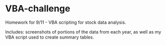# VBA-challenge
Homework for 9/11 - VBA scripting for stock data analysis.

Includes: screenshots of portions of the data from each year, as well as my VBA script used to create summary tables.

